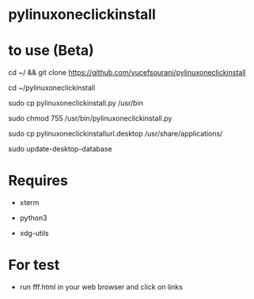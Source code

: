 # pylinuxoneclickinstall


# to use (Beta)

cd ~/ && git clone https://github.com/yucefsourani/pylinuxoneclickinstall

cd ~/pylinuxoneclickinstall

sudo cp pylinuxoneclickinstall.py /usr/bin

sudo chmod 755 /usr/bin/pylinuxoneclickinstall.py

sudo cp pylinuxoneclickinstallurl.desktop /usr/share/applications/

sudo update-desktop-database

# Requires 

 * xterm
 
 * python3

 * xdg-utils


# For test 

* run fff.html in your web browser and click on links

